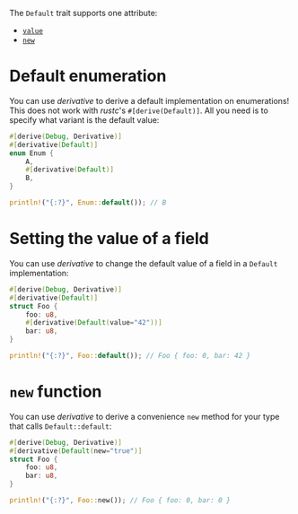 The `Default` trait supports one attribute:

* [`value`](#ignoring-a-field)
* [`new`](#new-function)

# Default enumeration

You can use *derivative* to derive a default implementation on enumerations!
This does not work with *rustc*'s `#[derive(Default)]`.
All you need is to specify what variant is the default value:

```rust
#[derive(Debug, Derivative)]
#[derivative(Default)]
enum Enum {
    A,
    #[derivative(Default)]
    B,
}

println!("{:?}", Enum::default()); // B
```

# Setting the value of a field

You can use *derivative* to change the default value of a field in a `Default`
implementation:

```rust
#[derive(Debug, Derivative)]
#[derivative(Default)]
struct Foo {
    foo: u8,
    #[derivative(Default(value="42"))]
    bar: u8,
}

println!("{:?}", Foo::default()); // Foo { foo: 0, bar: 42 }
```

# `new` function

You can use *derivative* to derive a convenience `new` method for your type
that calls `Default::default`:

```rust
#[derive(Debug, Derivative)]
#[derivative(Default(new="true")]
struct Foo {
    foo: u8,
    bar: u8,
}

println!("{:?}", Foo::new()); // Foo { foo: 0, bar: 0 }
```
